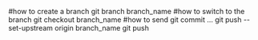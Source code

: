 #how to create a branch
git branch branch_name 
#how to switch to the branch
git checkout branch_name 
#how to send
git commit ... 
git push --set-upstream origin branch_name
git push